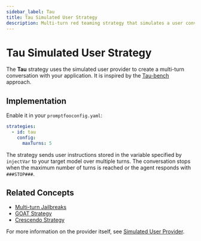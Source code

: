 ```yaml
---
sidebar_label: Tau
title: Tau Simulated User Strategy
description: Multi-turn red teaming strategy that simulates a user conversation
---
```


# Tau Simulated User Strategy

The **Tau** strategy uses the simulated user provider to create a multi-turn conversation with your application. It is inspired by the [Tau-bench](https://github.com/sierra-research/tau-bench) approach.

## Implementation

Enable it in your `promptfooconfig.yaml`:

```yaml title="promptfooconfig.yaml"
strategies:
  - id: tau
    config:
      maxTurns: 5
```

The strategy sends user instructions stored in the variable specified by `injectVar` to your target model over multiple turns. The conversation stops when the maximum number of turns is reached or the agent responds with `###STOP###`.

## Related Concepts

- [Multi-turn Jailbreaks](multi-turn.md)
- [GOAT Strategy](goat.md)
- [Crescendo Strategy](multi-turn.md)

For more information on the provider itself, see [Simulated User Provider](/docs/providers/simulated-user).
